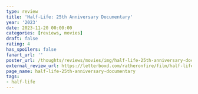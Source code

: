 ```yaml
---
type: review
title: 'Half-Life: 25th Anniversary Documentary'
year: '2023'
date: 2023-11-20 00:00:00
categories: [reviews, movies]
draft: false
rating: 4
has_spoilers: false
fanart_url: ''
poster_url: /thoughts/reviews/movies/img/half-life-25th-anniversary-documentary_poster.png
external_review_url: https://letterboxd.com/ratheronfire/film/half-life-25th-anniversary-documentary/
page_name: half-life-25th-anniversary-documentary
tags:
- half-life
---
```


